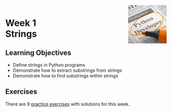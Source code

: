 <a href="../">
  <img src="/img/Introduction_to_Scripting_in_Python_Specialization_logo.avif" width="120" align="right">
</a>

# Week 1 <br> Strings

## Learning Objectives
- Define strings in Python programs
- Demonstrate how to extract substrings from strings
- Demonstrate how to find substrings within strings

## Exercises

There are 9 [practice exercises](./exercises.py) with solutions for this week.  
